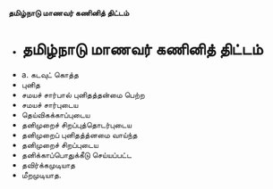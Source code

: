 **தமிழ்நாடு மாணவர் கணினித் திட்டம்**
- # தமிழ்நாடு மாணவர் கணினித் திட்டம்
- a. கடவுட் கொத்த
- புனித
- சமயச் சார்பால் புனிதத்தன்மை பெற்ற
- சமயச் சார்புடைய
- தெய்விகக்காப்புடைய
- தனிமுறைச் சிறப்புத்தொடர்புடைய
- தனிமுறைப் புனிதத்த்னமை வாய்ந்த
- தனிமுறைச் சிறப்புடைய
- தனிக்காப்பொதுக்கீடு செய்யப்பட்ட
- தவிர்க்கமுடியாத
- மீறமுடியாத.

